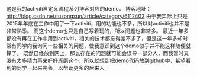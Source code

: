 这是我的activiti自定义流程系列博客对应的demo。
博客地址：<http://blog.csdn.net/tuzongxun/article/category/6112402>
由于我实际上只是2015年年底在工作中用了一下activiti，用的功能也不多，所以对activiti也并不是非常熟悉。
而这个demo也只是自己写着玩的，所以问题也非常多。
最近一年多都没有再在工作中用到activiti，相关的技术都忘得差不多了，但是这一年多却时常有同学向我询问一些相关的问题，使我意识到这个demo似乎并不能这样随便就算了。
既然已经放到网上，那么存在的问题就可能会误导一部分人，而我暂时又没有太多精力再来好好琢磨这个，所以就想到把demo代码放到github中，希望看到的同学一起来完善，以帮助更多的后来人。